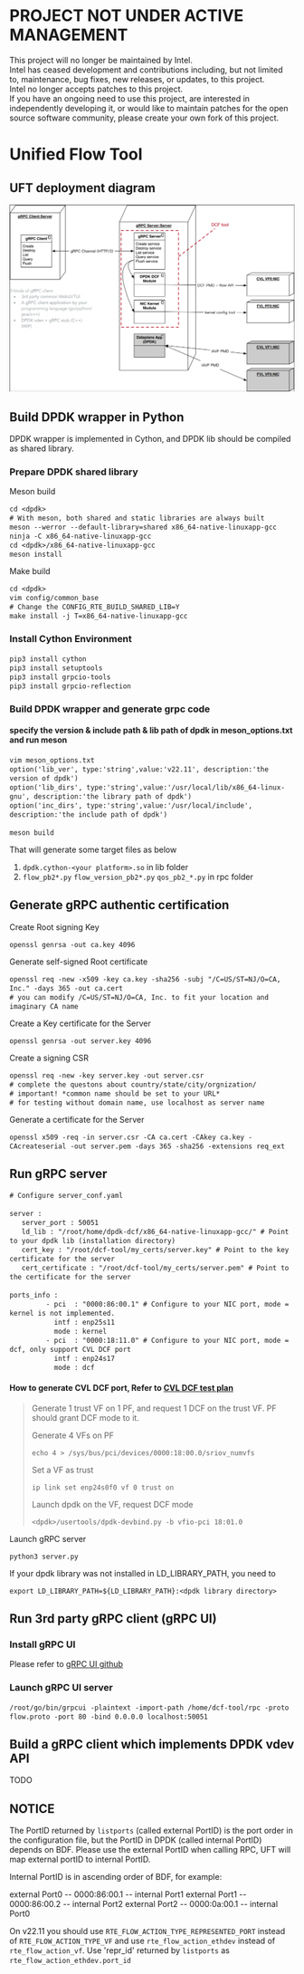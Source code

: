 # PROJECT NOT UNDER ACTIVE MANAGEMENT #  
This project will no longer be maintained by Intel.  
Intel has ceased development and contributions including, but not limited to, maintenance, bug fixes, new releases, or updates, to this project.  
Intel no longer accepts patches to this project.  
 If you have an ongoing need to use this project, are interested in independently developing it, or would like to maintain patches for the open source software community, please create your own fork of this project.  
  
<!-- Copyright(c) 2021 Intel Corporation

Licensed under the Apache License, Version 2.0 (the "License");
you may not use this file except in compliance with the License.
You may obtain a copy of the License at

    http://www.apache.org/licenses/LICENSE-2.0

Unless required by applicable law or agreed to in writing, software
distributed under the License is distributed on an "AS IS" BASIS,
WITHOUT WARRANTIES OR CONDITIONS OF ANY KIND, either express or implied.
See the License for the specific language governing permissions and
limitations under the License.

-->

# Unified Flow Tool

## UFT deployment diagram

![deployment](doc/deployment.png)

## Build DPDK wrapper in Python

DPDK wrapper is implemented in Cython, and DPDK lib should be compiled as shared library.

### Prepare DPDK shared library
Meson build

``` shell
cd <dpdk>
# With meson, both shared and static libraries are always built
meson --werror --default-library=shared x86_64-native-linuxapp-gcc
ninja -C x86_64-native-linuxapp-gcc
cd <dpdk>/x86_64-native-linuxapp-gcc
meson install
```

Make build

``` shell
cd <dpdk>
vim config/common_base
# Change the CONFIG_RTE_BUILD_SHARED_LIB=Y
make install -j T=x86_64-native-linuxapp-gcc
```

### Install Cython Environment

``` shell
pip3 install cython
pip3 install setuptools
pip3 install grpcio-tools
pip3 install grpcio-reflection
```

### Build DPDK wrapper and generate grpc code
#### specify the version & include path & lib path of dpdk in meson_options.txt and run meson
``` shell
vim meson_options.txt
option('lib_ver', type:'string',value:'v22.11', description:'the version of dpdk')
option('lib_dirs', type:'string',value:'/usr/local/lib/x86_64-linux-gnu', description:'the library path of dpdk')
option('inc_dirs', type:'string',value:'/usr/local/include', description:'the include path of dpdk')

meson build
```
That will generate some target files as below
1. `dpdk.cython-<your platform>.so` in lib folder
2. `flow_pb2*.py` `flow_version_pb2*.py` `qos_pb2_*.py` in rpc folder

## Generate gRPC authentic certification

Create Root signing Key

``` shell
openssl genrsa -out ca.key 4096
```

Generate self-signed Root certificate

``` shell
openssl req -new -x509 -key ca.key -sha256 -subj "/C=US/ST=NJ/O=CA, Inc." -days 365 -out ca.cert
# you can modify /C=US/ST=NJ/O=CA, Inc. to fit your location and imaginary CA name
```

Create a Key certificate for the Server

``` shell
openssl genrsa -out server.key 4096
```

Create a signing CSR

``` shell
openssl req -new -key server.key -out server.csr
# complete the questons about country/state/city/orgnization/
# important! *common name should be set to your URL*
# for testing without domain name, use localhost as server name
```

Generate a certificate for the Server

``` shell
openssl x509 -req -in server.csr -CA ca.cert -CAkey ca.key -CAcreateserial -out server.pem -days 365 -sha256 -extensions req_ext
```

## Run gRPC server

``` shell
# Configure server_conf.yaml

server :
   server_port : 50051
   ld_lib : "/root/home/dpdk-dcf/x86_64-native-linuxapp-gcc/" # Point to your dpdk lib (installation directory)
   cert_key : "/root/dcf-tool/my_certs/server.key" # Point to the key certificate for the server
   cert_certificate : "/root/dcf-tool/my_certs/server.pem" # Point to the certificate for the server

ports_info :
         - pci  : "0000:86:00.1" # Configure to your NIC port, mode = kernel is not implemented.
           intf : enp25s11
           mode : kernel
         - pci  : "0000:18:11.0" # Configure to your NIC port, mode = dcf, only support CVL DCF port
           intf : enp24s17
           mode : dcf
```

#### How to generate CVL DCF port, Refer to [CVL DCF test plan](#todo)

> Generate 1 trust VF on 1 PF, and request 1 DCF on the trust VF.
> PF should grant DCF mode to it.
>
> Generate 4 VFs on PF
>
> ```shell
> echo 4 > /sys/bus/pci/devices/0000:18:00.0/sriov_numvfs
> ```
>
> Set a VF as trust
>
> ``` shell
> ip link set enp24s0f0 vf 0 trust on
> ```
>
> Launch dpdk on the VF, request DCF mode
>
> ``` shell
> <dpdk>/usertools/dpdk-devbind.py -b vfio-pci 18:01.0
> ```
>

Launch gRPC server

``` shell
python3 server.py
```
If your dpdk library was not installed in LD_LIBRARY_PATH, you need to
``` shell
export LD_LIBRARY_PATH=${LD_LIBRARY_PATH}:<dpdk library directory>
```
## Run 3rd party gRPC client (gRPC UI)

### Install gRPC UI

Please refer to [gRPC UI github](https://github.com/fullstorydev/grpcui)

### Launch gRPC UI server

```
/root/go/bin/grpcui -plaintext -import-path /home/dcf-tool/rpc -proto flow.proto -port 80 -bind 0.0.0.0 localhost:50051
```

## Build a gRPC client which implements DPDK vdev API

TODO
## NOTICE

The PortID returned by `listports` (called external PortID) is the port order in the configuration file, but the PortID in DPDK (called internal PortID) depends on BDF. Please use the external PortID when calling RPC, UFT will map external portID to internal PortID.

Internal PortID is in ascending order of BDF, for example:

external Port0 -- 0000:86:00.1 -- internal Port1
external Port1 -- 0000:86:00.2 -- internal Port2
external Port2 -- 0000:0a:00.1 -- internal Port0

On v22.11 you should use `RTE_FLOW_ACTION_TYPE_REPRESENTED_PORT` instead of `RTE_FLOW_ACTION_TYPE_VF` and use `rte_flow_action_ethdev` instead of `rte_flow_action_vf`.
Use 'repr_id' returned by `listports` as `rte_flow_action_ethdev.port_id`
